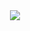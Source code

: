 <!---->
<div align="center">
<img src="./ReadMeFiles/app.jpg" align="center">
</div>

<!-- # Hello, Welcome to the Repo -->
<!-- 
<p>Esse projeto foi feito por: <strong>Thiago Silva Lopes</strong>, em 01/2022,</br>
tendo como base o <a href="https://www.youtube.com/watch?v=5RIFrZEjURA" target="_blank">tutorial</a>
do canal do Youtube: <a href="https://www.youtube.com/channel/UCgkDs77BoEhMIgRUB4MKrtQ" target="_blank">
Bedimcode</a>.</p>

## Demo: https://shagunz.github.io/portfolioApp/ -->
